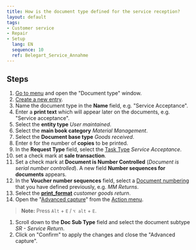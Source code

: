 ```yaml
---
title: How is the document type defined for the service reception?
layout: default
tags:
- Customer service
- Repair
- Setup
  lang: EN
  sequence: 10
  ref: Belegart_Service_Annahme
---
```


## Steps
1. [Go to menu](menu) and open the "Document type" window.
2. [Create a new entry](new_record_window).
3. Name the document type in the **Name** field, e.g. "Service Acceptance".
4. Enter a **print text** which will appear later on the documents, e.g. "Service acceptance".
5. Select the **entity type** *User maintained*.
6. Select the **main book category** *Material Management*.
7. Select the **Document base type** *Goods received*.
8. Enter `0` for the number of **copies** to be printed.
9. In the **Request Type** field, select the [Task Type](request_type_new) *Service Acceptance*.
10. set a check mark at **sale transaction**.
11. Set a check mark at **Document is Number Controlled** (*Document is serial number controlled*). A new field **Number sequences for documents** appears.
12. In the **Voucher number sequences** field, select a [Document numbering](define_new_doc_sequence) that you have defined previously, e.g. *MM Returns*.
13. Select the [**print_format**](add_print_format) *customer goods return*.
14. Open the "[Advanced capture](viewmodes#erw-capture)" from the [Action menu](startaction#actionmenu).
>**Note:** Press `Alt` + `E` / `⌥ alt` + `E`.

1. Scroll down to the **Doc Sub Type** field and select the document subtype *SR - Service Return*.
2. Click on "Confirm" to apply the changes and close the "Advanced capture".

